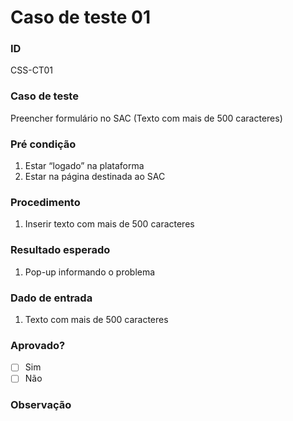 # Caso de teste 01

### ID
CSS-CT01

### Caso de teste
Preencher formulário no SAC (Texto com mais de 500 caracteres)

### Pré condição
1. Estar “logado” na plataforma
2. Estar na página destinada ao SAC

### Procedimento
1. Inserir texto com mais de 500 caracteres

### Resultado esperado
1. Pop-up informando o problema

### Dado de entrada
1. Texto com mais de 500 caracteres

### Aprovado?
- [ ] Sim
- [ ] Não

### Observação

